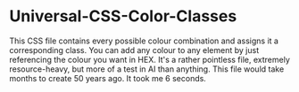 # Universal-CSS-Color-Classes
This CSS file contains every possible colour combination and assigns it a corresponding class. You can add any colour to any element by just referencing the colour you want in HEX. It's a rather pointless file, extremely resource-heavy, but more of a test in AI than anything. This file would take months to create 50 years ago. It took me 6 seconds.
